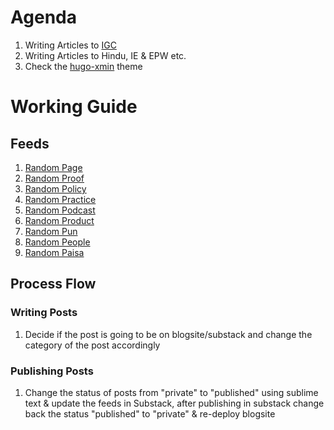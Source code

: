 
# Agenda
1. Writing Articles to [IGC](https://www.theigc.org/blog/)
2. Writing Articles to Hindu, IE & EPW etc.
3. Check the [hugo-xmin](https://github.com/yihui/hugo-xmin/) theme


# Working Guide

## Feeds
1. [Random Page](https://jeanbourgain8.github.io/categories/cat_page.xml)
2. [Random Proof](https://jeanbourgain8.github.io/categories/cat_proof.xml)
3. [Random Policy](https://jeanbourgain8.github.io/categories/cat_policy.xml)
4. [Random Practice](https://jeanbourgain8.github.io/categories/cat_practice.xml)
5. [Random Podcast](https://jeanbourgain8.github.io/categories/cat_podcast.xml)
6. [Random Product](https://jeanbourgain8.github.io/categories/cat_product.xml)
7. [Random Pun](https://jeanbourgain8.github.io/categories/cat_pun.xml)
8. [Random People](https://jeanbourgain8.github.io/categories/cat_people.xml)
9. [Random Paisa](https://jeanbourgain8.github.io/categories/cat_paisa.xml)

## Process Flow

### Writing Posts
1. Decide if the post is going to be on blogsite/substack and change the category of the post accordingly

### Publishing Posts
1. Change the status of posts from "private" to "published" using sublime text & update the feeds in Substack, after publishing in substack change back the status "published" to "private" & re-deploy blogsite
